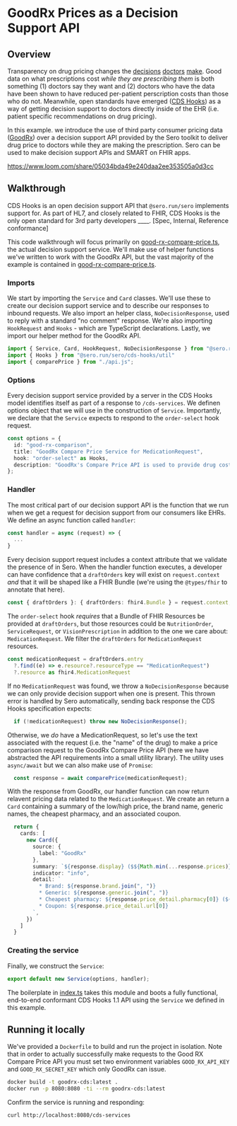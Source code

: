 # GoodRx Prices as a Decision Support API

## Overview

Transparency on drug pricing changes the [decisions](https://pubmed.ncbi.nlm.nih.gov/11025790/) [doctors](https://pubmed.ncbi.nlm.nih.gov/29255097/) [make](https://pubmed.ncbi.nlm.nih.gov/29321043/). Good data on what prescriptions cost _while they are prescribing them_ is both something (1) doctors say they want and (2) doctors who have the data have been shown to have reduced per-patient perscription costs than those who do not. Meanwhile, open standards have emerged ([CDS Hooks](https://cds-hooks.hl7.org/)) as a way of getting decision support to doctors directly inside of the EHR (i.e. patient specific recommendations on drug pricing).

In this example. we introduce the use of third party consumer pricing data ([GoodRx](https://www.goodrx.com/)) over a decision support API provided by the Sero toolkit to deliver drug price to doctors while they are making the prescription. Sero can be used to make decision support APIs and SMART on FHIR apps.

https://www.loom.com/share/05034bda49e240daa2ee353505a0d3cc

## Walkthrough

CDS Hooks is an open decision support API that `@sero.run/sero` implements support for. As part of HL7, and closely related to FHIR, CDS Hooks is the only open standard for 3rd party developers ____. [Spec, Internal, Reference conformance]

This code walkthrough will focus primarily on [good-rx-compare-price.ts](./src/good-rx-compare-price.ts), the actual decision support service. We'll make use of helper functions we've written to work with the GoodRx API, but the vast majority of the example is contained in [good-rx-compare-price.ts]().

### Imports

We start by importing the `Service` and `Card` classes. We'll use these to create our decision support service and to describe our responses to inbound requests. We also import an helper class, `NoDecisionResponse`, used to reply with a standard "no comment" response. We're also importing `HookRequest` and `Hooks` - which are TypeScript declarations. Lastly, we import our helper method for the GoodRx API.

```typescript
import { Service, Card, HookRequest, NoDecisionResponse } from "@sero.run/sero";
import { Hooks } from "@sero.run/sero/cds-hooks/util"
import { comparePrice } from "./api.js";
```

### Options

Every decision support service provided by a server in the CDS Hooks model identifies itself as part of a response to `/cds-services`. We definen options object that we will use in the construction of `Service`. Importantly, we declare that the `Service` expects to respond to the `order-select` hook request.

```typescript
const options = {
  id: "good-rx-comparison",
  title: "GoodRx Compare Price Service for MedicationRequest",
  hook: "order-select" as Hooks,
  description: "GoodRx's Compare Price API is used to provide drug cost estimates during the prescription order workflow",
};
```

### Handler 
The most critical part of our decision support API is the function that we run when we get a request for decision support from our consumers like EHRs. We define an async function called `handler`:

```typescript
const handler = async (request) => {
  ...
}
```

Every decision support request includes a context attribute that we validate the presence of in Sero. When the handler function executes, a developer can have confidence that a `draftOrders` key will exist on `request.context` _and_ that it will be shaped like a FHIR Bundle (we're using the `@types/fhir` to annotate that here).

```typescript
const { draftOrders }: { draftOrders: fhir4.Bundle } = request.context;
```

The `order-select` hook *requires* that a Bundle of FHIR Resources be provided at `draftOrders`, but those resources could be `NutritionOrder`, `ServiceRequest`, or `VisionPrescription` in addition to the one we care about: `MedicationRequest`. We filter the `draftOrders` for `MedicationRequest` resources.

```typescript
const medicationRequest = draftOrders.entry
  ?.find((e) => e.resource?.resourceType == "MedicationRequest")
  ?.resource as fhir4.MedicationRequest
```

If no `MedicationRequest` was found, we throw a `NoDecisionResponse` because we can only provide decision support when one is present. This thrown error is handled by Sero automatically, sending back response the CDS Hooks specification expects:

```typescript
  if (!medicationRequest) throw new NoDecisionResponse();
```

Otherwise, we *do* have a MedicationRequest, so let's use the text associated with the request (i.e. the "name" of the drug) to make a price comparison request to the GoodRx Compare Price API (here we have abstracted the API requirements into a small utility library). The utility uses `async/await` but we can also make use of `Promise`:

```typescript
  const response = await comparePrice(medicationRequest);
```

With the response from GoodRx, our handler function can now return relavent pricing data related to the `MedicationRequest`. We create an return a `Card` containing a summary of the low/high price, the brand name, generic names, the cheapest pharmacy, and an associated coupon.

```typescript
  return {
    cards: [
      new Card({
        source: {
          label: "GoodRx"
        },
        summary: `${response.display} ($${Math.min(...response.prices)} - $${Math.max(...response.prices)})`,
        indicator: "info",
        detail: `
          * Brand: ${response.brand.join(", ")}
          * Generic: ${response.generic.join(", ")}
          * Cheapest pharmacy: ${response.price_detail.pharmacy[0]} (${response.price_detail.savings[0]} savings)
          * Coupon: ${response.price_detail.url[0]}
        `,
      })
    ]
  }
```

### Creating the service

Finally, we construct the `Service`:

```typescript
export default new Service(options, handler);
```

The boilerplate in [index.ts](./src/index.ts) takes this module and boots a fully functional, end-to-end conformant CDS Hooks 1.1 API using the `Service` we defined in this example.

## Running it locally

We've provided a `Dockerfile` to build and run the project in isolation. Note that in order to actually successfully make requests to the Good RX Compare Price API you must set two environment variables `GOOD_RX_API_KEY` and `GOOD_RX_SECRET_KEY` which only GoodRx can issue.

```bash
docker build -t goodrx-cds:latest .
docker run -p 8080:8080 -ti --rm goodrx-cds:latest
```

Confirm the service is running and responding:

```bash
curl http://localhost:8080/cds-services
```